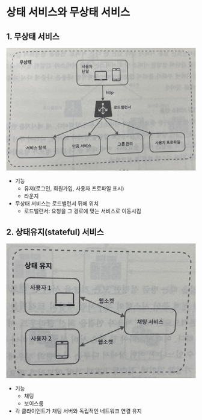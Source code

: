 # 상태 서비스와 무상태 서비스

## 1. 무상태 서비스

![](images/practice23.jpg)

- 기능
  - 유저(로그인, 회원가입, 사용자 프로파일 표시)
  - 라운지
- 무상태 서비스는 로드밸런서 뒤에 위치
  - 로드밸런서: 요청을 그 경로에 맞는 서비스로 이동시킴

## 2. 상태유지(stateful) 서비스

![](images/practice24.jpg)

- 기능
  - 채팅
  - 보이스룸
- 각 클라이언트가 채팅 서버와 독립적인 네트워크 연결 유지